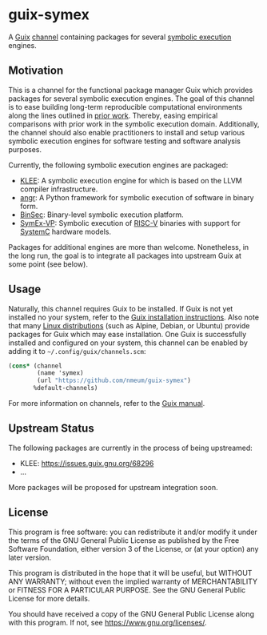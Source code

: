 # guix-symex

A [Guix] [channel][guix channel] containing packages for several [symbolic execution] engines.

## Motivation

This is a channel for the functional package manager Guix which provides packages for several symbolic execution engines.
The goal of this channel is to ease building long-term reproducible computational environments along the lines outlined in [prior work][long-term reproduce].
Thereby, easing empirical comparisons with prior work in the symbolic execution domain.
Additionally, the channel should also enable practitioners to install and setup various symbolic execution engines for software testing and software analysis purposes.

Currently, the following symbolic execution engines are packaged:

* [KLEE]: A symbolic execution engine for which is based on the LLVM compiler infrastructure.
* [angr]: A Python framework for symbolic execution of software in binary form.
* [BinSec]: Binary-level symbolic execution platform.
* [SymEx-VP]: Symbolic execution of [RISC-V] binaries with support for [SystemC] hardware models.

Packages for additional engines are more than welcome.
Nonetheless, in the long run, the goal is to integrate all packages into upstream Guix at some point (see below).

## Usage

Naturally, this channel requires Guix to be installed.
If Guix is not yet installed no your system, refer to the [Guix installation instructions][guix install].
Also note that many [Linux distributions][guix repology] (such as Alpine, Debian, or Ubuntu) provide packages for Guix which may ease installation.
One Guix is successfully installed and configured on your system, this channel can be enabled by adding it to `~/.config/guix/channels.scm`:

```scheme
(cons* (channel
        (name 'symex)
        (url "https://github.com/nmeum/guix-symex")
       %default-channels)
```

For more information on channels, refer to the [Guix manual][guix channel].

## Upstream Status

The following packages are currently in the process of being upstreamed:

* KLEE: https://issues.guix.gnu.org/68296
* …

More packages will be proposed for upstream integration soon.

## License

This program is free software: you can redistribute it and/or modify it
under the terms of the GNU General Public License as published by the
Free Software Foundation, either version 3 of the License, or (at your
option) any later version.

This program is distributed in the hope that it will be useful, but
WITHOUT ANY WARRANTY; without even the implied warranty of
MERCHANTABILITY or FITNESS FOR A PARTICULAR PURPOSE. See the GNU General
Public License for more details.

You should have received a copy of the GNU General Public License along
with this program. If not, see <https://www.gnu.org/licenses/>.

[Guix]: https://guix.gnu.org
[guix channel]: https://guix.gnu.org/en/manual/devel/en/html_node/Channels.html
[symbolic execution]: https://en.wikipedia.org/wiki/Symbolic_execution
[long-term reproduce]: https://doi.org/10.1038/s41597-022-01720-9
[LLVM]: https://llvm.org/
[KLEE]: https://klee.github.io/
[SymEx-VP]: https://github.com/agra-uni-bremen/symex-vp
[RISC-V]: https://riscv.org/
[SystemC]: https://systemc.org
[angr]: https://angr.io
[BinSec]: https://github.com/binsec/binsec
[guix install]: https://guix.gnu.org/en/manual/devel/en/html_node/Installation.html
[guix repology]: https://repology.org/project/guix
